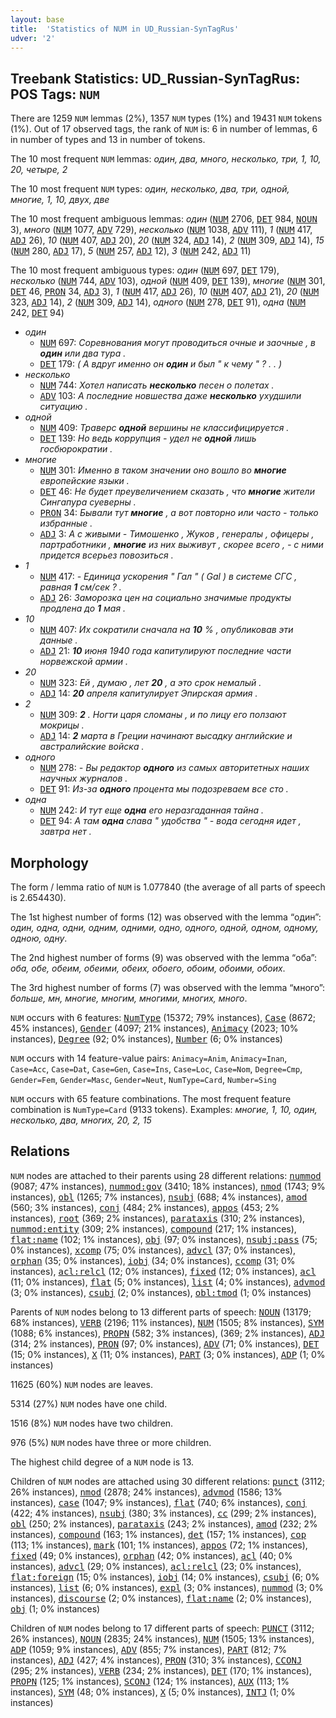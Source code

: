 ```yaml
---
layout: base
title:  'Statistics of NUM in UD_Russian-SynTagRus'
udver: '2'
---
```


## Treebank Statistics: UD_Russian-SynTagRus: POS Tags: `NUM`

There are 1259 `NUM` lemmas (2%), 1357 `NUM` types (1%) and 19431 `NUM` tokens (1%).
Out of 17 observed tags, the rank of `NUM` is: 6 in number of lemmas, 6 in number of types and 13 in number of tokens.

The 10 most frequent `NUM` lemmas: <em>один, два, много, несколько, три, 1, 10, 20, четыре, 2</em>

The 10 most frequent `NUM` types:  <em>один, несколько, два, три, одной, многие, 1, 10, двух, две</em>

The 10 most frequent ambiguous lemmas: <em>один</em> (<tt><a href="ru_syntagrus-pos-NUM.html">NUM</a></tt> 2706, <tt><a href="ru_syntagrus-pos-DET.html">DET</a></tt> 984, <tt><a href="ru_syntagrus-pos-NOUN.html">NOUN</a></tt> 3), <em>много</em> (<tt><a href="ru_syntagrus-pos-NUM.html">NUM</a></tt> 1077, <tt><a href="ru_syntagrus-pos-ADV.html">ADV</a></tt> 729), <em>несколько</em> (<tt><a href="ru_syntagrus-pos-NUM.html">NUM</a></tt> 1038, <tt><a href="ru_syntagrus-pos-ADV.html">ADV</a></tt> 111), <em>1</em> (<tt><a href="ru_syntagrus-pos-NUM.html">NUM</a></tt> 417, <tt><a href="ru_syntagrus-pos-ADJ.html">ADJ</a></tt> 26), <em>10</em> (<tt><a href="ru_syntagrus-pos-NUM.html">NUM</a></tt> 407, <tt><a href="ru_syntagrus-pos-ADJ.html">ADJ</a></tt> 20), <em>20</em> (<tt><a href="ru_syntagrus-pos-NUM.html">NUM</a></tt> 324, <tt><a href="ru_syntagrus-pos-ADJ.html">ADJ</a></tt> 14), <em>2</em> (<tt><a href="ru_syntagrus-pos-NUM.html">NUM</a></tt> 309, <tt><a href="ru_syntagrus-pos-ADJ.html">ADJ</a></tt> 14), <em>15</em> (<tt><a href="ru_syntagrus-pos-NUM.html">NUM</a></tt> 280, <tt><a href="ru_syntagrus-pos-ADJ.html">ADJ</a></tt> 17), <em>5</em> (<tt><a href="ru_syntagrus-pos-NUM.html">NUM</a></tt> 257, <tt><a href="ru_syntagrus-pos-ADJ.html">ADJ</a></tt> 12), <em>3</em> (<tt><a href="ru_syntagrus-pos-NUM.html">NUM</a></tt> 242, <tt><a href="ru_syntagrus-pos-ADJ.html">ADJ</a></tt> 11)

The 10 most frequent ambiguous types:  <em>один</em> (<tt><a href="ru_syntagrus-pos-NUM.html">NUM</a></tt> 697, <tt><a href="ru_syntagrus-pos-DET.html">DET</a></tt> 179), <em>несколько</em> (<tt><a href="ru_syntagrus-pos-NUM.html">NUM</a></tt> 744, <tt><a href="ru_syntagrus-pos-ADV.html">ADV</a></tt> 103), <em>одной</em> (<tt><a href="ru_syntagrus-pos-NUM.html">NUM</a></tt> 409, <tt><a href="ru_syntagrus-pos-DET.html">DET</a></tt> 139), <em>многие</em> (<tt><a href="ru_syntagrus-pos-NUM.html">NUM</a></tt> 301, <tt><a href="ru_syntagrus-pos-DET.html">DET</a></tt> 46, <tt><a href="ru_syntagrus-pos-PRON.html">PRON</a></tt> 34, <tt><a href="ru_syntagrus-pos-ADJ.html">ADJ</a></tt> 3), <em>1</em> (<tt><a href="ru_syntagrus-pos-NUM.html">NUM</a></tt> 417, <tt><a href="ru_syntagrus-pos-ADJ.html">ADJ</a></tt> 26), <em>10</em> (<tt><a href="ru_syntagrus-pos-NUM.html">NUM</a></tt> 407, <tt><a href="ru_syntagrus-pos-ADJ.html">ADJ</a></tt> 21), <em>20</em> (<tt><a href="ru_syntagrus-pos-NUM.html">NUM</a></tt> 323, <tt><a href="ru_syntagrus-pos-ADJ.html">ADJ</a></tt> 14), <em>2</em> (<tt><a href="ru_syntagrus-pos-NUM.html">NUM</a></tt> 309, <tt><a href="ru_syntagrus-pos-ADJ.html">ADJ</a></tt> 14), <em>одного</em> (<tt><a href="ru_syntagrus-pos-NUM.html">NUM</a></tt> 278, <tt><a href="ru_syntagrus-pos-DET.html">DET</a></tt> 91), <em>одна</em> (<tt><a href="ru_syntagrus-pos-NUM.html">NUM</a></tt> 242, <tt><a href="ru_syntagrus-pos-DET.html">DET</a></tt> 94)


* <em>один</em>
  * <tt><a href="ru_syntagrus-pos-NUM.html">NUM</a></tt> 697: <em>Соревнования могут проводиться очные и заочные , в <b>один</b> или два тура .</em>
  * <tt><a href="ru_syntagrus-pos-DET.html">DET</a></tt> 179: <em>( А вдруг именно он <b>один</b> и был " к чему " ? . . )</em>
* <em>несколько</em>
  * <tt><a href="ru_syntagrus-pos-NUM.html">NUM</a></tt> 744: <em>Хотел написать <b>несколько</b> песен о полетах .</em>
  * <tt><a href="ru_syntagrus-pos-ADV.html">ADV</a></tt> 103: <em>А последние новшества даже <b>несколько</b> ухудшили ситуацию .</em>
* <em>одной</em>
  * <tt><a href="ru_syntagrus-pos-NUM.html">NUM</a></tt> 409: <em>Траверс <b>одной</b> вершины не классифицируется .</em>
  * <tt><a href="ru_syntagrus-pos-DET.html">DET</a></tt> 139: <em>Но ведь коррупция - удел не <b>одной</b> лишь госбюрократии .</em>
* <em>многие</em>
  * <tt><a href="ru_syntagrus-pos-NUM.html">NUM</a></tt> 301: <em>Именно в таком значении оно вошло во <b>многие</b> европейские языки .</em>
  * <tt><a href="ru_syntagrus-pos-DET.html">DET</a></tt> 46: <em>Не будет преувеличением сказать , что <b>многие</b> жители Сингапура суеверны .</em>
  * <tt><a href="ru_syntagrus-pos-PRON.html">PRON</a></tt> 34: <em>Бывали тут <b>многие</b> , а вот повторно или часто - только избранные .</em>
  * <tt><a href="ru_syntagrus-pos-ADJ.html">ADJ</a></tt> 3: <em>А с живыми - Тимошенко , Жуков , генералы , офицеры , партработники , <b>многие</b> из них выживут , скорее всего , - с ними придется всерьез повозиться .</em>
* <em>1</em>
  * <tt><a href="ru_syntagrus-pos-NUM.html">NUM</a></tt> 417: <em>- Единица ускорения " Гал " ( Gal ) в системе СГС , равная <b>1</b> см/сек ? .</em>
  * <tt><a href="ru_syntagrus-pos-ADJ.html">ADJ</a></tt> 26: <em>Заморозка цен на социально значимые продукты продлена до <b>1</b> мая .</em>
* <em>10</em>
  * <tt><a href="ru_syntagrus-pos-NUM.html">NUM</a></tt> 407: <em>Их сократили сначала на <b>10</b> % , опубликовав эти данные .</em>
  * <tt><a href="ru_syntagrus-pos-ADJ.html">ADJ</a></tt> 21: <em><b>10</b> июня 1940 года капитулируют последние части норвежской армии .</em>
* <em>20</em>
  * <tt><a href="ru_syntagrus-pos-NUM.html">NUM</a></tt> 323: <em>Ей , думаю , лет <b>20</b> , а это срок немалый .</em>
  * <tt><a href="ru_syntagrus-pos-ADJ.html">ADJ</a></tt> 14: <em><b>20</b> апреля капитулирует Эпирская армия .</em>
* <em>2</em>
  * <tt><a href="ru_syntagrus-pos-NUM.html">NUM</a></tt> 309: <em><b>2</b> . Ногти царя сломаны , и по лицу его ползают мокрицы .</em>
  * <tt><a href="ru_syntagrus-pos-ADJ.html">ADJ</a></tt> 14: <em><b>2</b> марта в Греции начинают высадку английские и австралийские войска .</em>
* <em>одного</em>
  * <tt><a href="ru_syntagrus-pos-NUM.html">NUM</a></tt> 278: <em>- Вы редактор <b>одного</b> из самых авторитетных наших научных журналов .</em>
  * <tt><a href="ru_syntagrus-pos-DET.html">DET</a></tt> 91: <em>Из-за <b>одного</b> процента мы подозреваем все сто .</em>
* <em>одна</em>
  * <tt><a href="ru_syntagrus-pos-NUM.html">NUM</a></tt> 242: <em>И тут еще <b>одна</b> его неразгаданная тайна .</em>
  * <tt><a href="ru_syntagrus-pos-DET.html">DET</a></tt> 94: <em>А там <b>одна</b> слава " удобства " - вода сегодня идет , завтра нет .</em>

## Morphology

The form / lemma ratio of `NUM` is 1.077840 (the average of all parts of speech is 2.654430).

The 1st highest number of forms (12) was observed with the lemma “один”: <em>один, одна, одни, одним, одними, одно, одного, одной, одном, одному, одною, одну</em>.

The 2nd highest number of forms (9) was observed with the lemma “оба”: <em>оба, обе, обеим, обеими, обеих, обоего, обоим, обоими, обоих</em>.

The 3rd highest number of forms (7) was observed with the lemma “много”: <em>больше, мн, многие, многим, многими, многих, много</em>.

`NUM` occurs with 6 features: <tt><a href="ru_syntagrus-feat-NumType.html">NumType</a></tt> (15372; 79% instances), <tt><a href="ru_syntagrus-feat-Case.html">Case</a></tt> (8672; 45% instances), <tt><a href="ru_syntagrus-feat-Gender.html">Gender</a></tt> (4097; 21% instances), <tt><a href="ru_syntagrus-feat-Animacy.html">Animacy</a></tt> (2023; 10% instances), <tt><a href="ru_syntagrus-feat-Degree.html">Degree</a></tt> (92; 0% instances), <tt><a href="ru_syntagrus-feat-Number.html">Number</a></tt> (6; 0% instances)

`NUM` occurs with 14 feature-value pairs: `Animacy=Anim`, `Animacy=Inan`, `Case=Acc`, `Case=Dat`, `Case=Gen`, `Case=Ins`, `Case=Loc`, `Case=Nom`, `Degree=Cmp`, `Gender=Fem`, `Gender=Masc`, `Gender=Neut`, `NumType=Card`, `Number=Sing`

`NUM` occurs with 65 feature combinations.
The most frequent feature combination is `NumType=Card` (9133 tokens).
Examples: <em>многие, 1, 10, один, несколько, два, многих, 20, 2, 15</em>


## Relations

`NUM` nodes are attached to their parents using 28 different relations: <tt><a href="ru_syntagrus-dep-nummod.html">nummod</a></tt> (9087; 47% instances), <tt><a href="ru_syntagrus-dep-nummod-gov.html">nummod:gov</a></tt> (3410; 18% instances), <tt><a href="ru_syntagrus-dep-nmod.html">nmod</a></tt> (1743; 9% instances), <tt><a href="ru_syntagrus-dep-obl.html">obl</a></tt> (1265; 7% instances), <tt><a href="ru_syntagrus-dep-nsubj.html">nsubj</a></tt> (688; 4% instances), <tt><a href="ru_syntagrus-dep-amod.html">amod</a></tt> (560; 3% instances), <tt><a href="ru_syntagrus-dep-conj.html">conj</a></tt> (484; 2% instances), <tt><a href="ru_syntagrus-dep-appos.html">appos</a></tt> (453; 2% instances), <tt><a href="ru_syntagrus-dep-root.html">root</a></tt> (369; 2% instances), <tt><a href="ru_syntagrus-dep-parataxis.html">parataxis</a></tt> (310; 2% instances), <tt><a href="ru_syntagrus-dep-nummod-entity.html">nummod:entity</a></tt> (309; 2% instances), <tt><a href="ru_syntagrus-dep-compound.html">compound</a></tt> (217; 1% instances), <tt><a href="ru_syntagrus-dep-flat-name.html">flat:name</a></tt> (102; 1% instances), <tt><a href="ru_syntagrus-dep-obj.html">obj</a></tt> (97; 0% instances), <tt><a href="ru_syntagrus-dep-nsubj-pass.html">nsubj:pass</a></tt> (75; 0% instances), <tt><a href="ru_syntagrus-dep-xcomp.html">xcomp</a></tt> (75; 0% instances), <tt><a href="ru_syntagrus-dep-advcl.html">advcl</a></tt> (37; 0% instances), <tt><a href="ru_syntagrus-dep-orphan.html">orphan</a></tt> (35; 0% instances), <tt><a href="ru_syntagrus-dep-iobj.html">iobj</a></tt> (34; 0% instances), <tt><a href="ru_syntagrus-dep-ccomp.html">ccomp</a></tt> (31; 0% instances), <tt><a href="ru_syntagrus-dep-acl-relcl.html">acl:relcl</a></tt> (12; 0% instances), <tt><a href="ru_syntagrus-dep-fixed.html">fixed</a></tt> (12; 0% instances), <tt><a href="ru_syntagrus-dep-acl.html">acl</a></tt> (11; 0% instances), <tt><a href="ru_syntagrus-dep-flat.html">flat</a></tt> (5; 0% instances), <tt><a href="ru_syntagrus-dep-list.html">list</a></tt> (4; 0% instances), <tt><a href="ru_syntagrus-dep-advmod.html">advmod</a></tt> (3; 0% instances), <tt><a href="ru_syntagrus-dep-csubj.html">csubj</a></tt> (2; 0% instances), <tt><a href="ru_syntagrus-dep-obl-tmod.html">obl:tmod</a></tt> (1; 0% instances)

Parents of `NUM` nodes belong to 13 different parts of speech: <tt><a href="ru_syntagrus-pos-NOUN.html">NOUN</a></tt> (13179; 68% instances), <tt><a href="ru_syntagrus-pos-VERB.html">VERB</a></tt> (2196; 11% instances), <tt><a href="ru_syntagrus-pos-NUM.html">NUM</a></tt> (1505; 8% instances), <tt><a href="ru_syntagrus-pos-SYM.html">SYM</a></tt> (1088; 6% instances), <tt><a href="ru_syntagrus-pos-PROPN.html">PROPN</a></tt> (582; 3% instances),  (369; 2% instances), <tt><a href="ru_syntagrus-pos-ADJ.html">ADJ</a></tt> (314; 2% instances), <tt><a href="ru_syntagrus-pos-PRON.html">PRON</a></tt> (97; 0% instances), <tt><a href="ru_syntagrus-pos-ADV.html">ADV</a></tt> (71; 0% instances), <tt><a href="ru_syntagrus-pos-DET.html">DET</a></tt> (15; 0% instances), <tt><a href="ru_syntagrus-pos-X.html">X</a></tt> (11; 0% instances), <tt><a href="ru_syntagrus-pos-PART.html">PART</a></tt> (3; 0% instances), <tt><a href="ru_syntagrus-pos-ADP.html">ADP</a></tt> (1; 0% instances)

11625 (60%) `NUM` nodes are leaves.

5314 (27%) `NUM` nodes have one child.

1516 (8%) `NUM` nodes have two children.

976 (5%) `NUM` nodes have three or more children.

The highest child degree of a `NUM` node is 13.

Children of `NUM` nodes are attached using 30 different relations: <tt><a href="ru_syntagrus-dep-punct.html">punct</a></tt> (3112; 26% instances), <tt><a href="ru_syntagrus-dep-nmod.html">nmod</a></tt> (2878; 24% instances), <tt><a href="ru_syntagrus-dep-advmod.html">advmod</a></tt> (1586; 13% instances), <tt><a href="ru_syntagrus-dep-case.html">case</a></tt> (1047; 9% instances), <tt><a href="ru_syntagrus-dep-flat.html">flat</a></tt> (740; 6% instances), <tt><a href="ru_syntagrus-dep-conj.html">conj</a></tt> (422; 4% instances), <tt><a href="ru_syntagrus-dep-nsubj.html">nsubj</a></tt> (380; 3% instances), <tt><a href="ru_syntagrus-dep-cc.html">cc</a></tt> (299; 2% instances), <tt><a href="ru_syntagrus-dep-obl.html">obl</a></tt> (250; 2% instances), <tt><a href="ru_syntagrus-dep-parataxis.html">parataxis</a></tt> (243; 2% instances), <tt><a href="ru_syntagrus-dep-amod.html">amod</a></tt> (232; 2% instances), <tt><a href="ru_syntagrus-dep-compound.html">compound</a></tt> (163; 1% instances), <tt><a href="ru_syntagrus-dep-det.html">det</a></tt> (157; 1% instances), <tt><a href="ru_syntagrus-dep-cop.html">cop</a></tt> (113; 1% instances), <tt><a href="ru_syntagrus-dep-mark.html">mark</a></tt> (101; 1% instances), <tt><a href="ru_syntagrus-dep-appos.html">appos</a></tt> (72; 1% instances), <tt><a href="ru_syntagrus-dep-fixed.html">fixed</a></tt> (49; 0% instances), <tt><a href="ru_syntagrus-dep-orphan.html">orphan</a></tt> (42; 0% instances), <tt><a href="ru_syntagrus-dep-acl.html">acl</a></tt> (40; 0% instances), <tt><a href="ru_syntagrus-dep-advcl.html">advcl</a></tt> (29; 0% instances), <tt><a href="ru_syntagrus-dep-acl-relcl.html">acl:relcl</a></tt> (23; 0% instances), <tt><a href="ru_syntagrus-dep-flat-foreign.html">flat:foreign</a></tt> (15; 0% instances), <tt><a href="ru_syntagrus-dep-iobj.html">iobj</a></tt> (14; 0% instances), <tt><a href="ru_syntagrus-dep-csubj.html">csubj</a></tt> (6; 0% instances), <tt><a href="ru_syntagrus-dep-list.html">list</a></tt> (6; 0% instances), <tt><a href="ru_syntagrus-dep-expl.html">expl</a></tt> (3; 0% instances), <tt><a href="ru_syntagrus-dep-nummod.html">nummod</a></tt> (3; 0% instances), <tt><a href="ru_syntagrus-dep-discourse.html">discourse</a></tt> (2; 0% instances), <tt><a href="ru_syntagrus-dep-flat-name.html">flat:name</a></tt> (2; 0% instances), <tt><a href="ru_syntagrus-dep-obj.html">obj</a></tt> (1; 0% instances)

Children of `NUM` nodes belong to 17 different parts of speech: <tt><a href="ru_syntagrus-pos-PUNCT.html">PUNCT</a></tt> (3112; 26% instances), <tt><a href="ru_syntagrus-pos-NOUN.html">NOUN</a></tt> (2835; 24% instances), <tt><a href="ru_syntagrus-pos-NUM.html">NUM</a></tt> (1505; 13% instances), <tt><a href="ru_syntagrus-pos-ADP.html">ADP</a></tt> (1059; 9% instances), <tt><a href="ru_syntagrus-pos-ADV.html">ADV</a></tt> (855; 7% instances), <tt><a href="ru_syntagrus-pos-PART.html">PART</a></tt> (812; 7% instances), <tt><a href="ru_syntagrus-pos-ADJ.html">ADJ</a></tt> (427; 4% instances), <tt><a href="ru_syntagrus-pos-PRON.html">PRON</a></tt> (310; 3% instances), <tt><a href="ru_syntagrus-pos-CCONJ.html">CCONJ</a></tt> (295; 2% instances), <tt><a href="ru_syntagrus-pos-VERB.html">VERB</a></tt> (234; 2% instances), <tt><a href="ru_syntagrus-pos-DET.html">DET</a></tt> (170; 1% instances), <tt><a href="ru_syntagrus-pos-PROPN.html">PROPN</a></tt> (125; 1% instances), <tt><a href="ru_syntagrus-pos-SCONJ.html">SCONJ</a></tt> (124; 1% instances), <tt><a href="ru_syntagrus-pos-AUX.html">AUX</a></tt> (113; 1% instances), <tt><a href="ru_syntagrus-pos-SYM.html">SYM</a></tt> (48; 0% instances), <tt><a href="ru_syntagrus-pos-X.html">X</a></tt> (5; 0% instances), <tt><a href="ru_syntagrus-pos-INTJ.html">INTJ</a></tt> (1; 0% instances)

